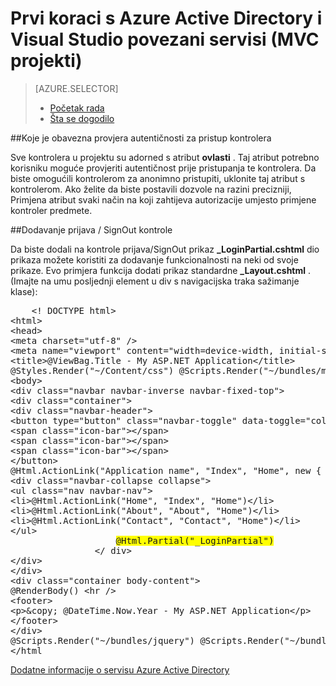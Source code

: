 <properties 
    pageTitle="Prvi koraci s Azure Active Directory i Visual Studio povezani servisi (MVC projekti) | Microsoft Azure" 
    description="Upute za početak rada s Azure Active Directory u MVC projekata nakon povezivanja s ili stvaranje programa Azure AD pomoću Visual Studio povezani servisi" 
    services="active-directory" 
    documentationCenter="" 
    authors="TomArcher" 
    manager="douge" 
    editor=""/>
  
<tags 
    ms.service="active-directory" 
    ms.workload="web" 
    ms.tgt_pltfrm="vs-getting-started" 
    ms.devlang="na" 
    ms.topic="article" 
    ms.date="08/15/2016" 
    ms.author="tarcher"/>

# <a name="getting-started-with-azure-active-directory-and-visual-studio-connected-services-mvc-projects"></a>Prvi koraci s Azure Active Directory i Visual Studio povezani servisi (MVC projekti)

> [AZURE.SELECTOR]
> - [Početak rada](vs-active-directory-dotnet-getting-started.md)
> - [Šta se dogodilo](vs-active-directory-dotnet-what-happened.md)
 
##<a name="requiring-authentication-to-access-controllers"></a>Koje je obavezna provjera autentičnosti za pristup kontrolera 

Sve kontrolera u projektu su adorned s atribut **ovlasti** . Taj atribut potrebno korisniku moguće provjeriti autentičnost prije pristupanja te kontrolera. Da biste omogućili kontrolerom za anonimno pristupiti, uklonite taj atribut s kontrolerom. Ako želite da biste postavili dozvole na razini precizniji, Primjena atribut svaki način na koji zahtijeva autorizacije umjesto primjene kontroler predmete.
 
##<a name="adding-signin--signout-controls"></a>Dodavanje prijava / SignOut kontrole 

Da biste dodali na kontrole prijava/SignOut prikaz **_LoginPartial.cshtml** dio prikaza možete koristiti za dodavanje funkcionalnosti na neki od svoje prikaze. Evo primjera funkcija dodati prikaz standardne **_Layout.cshtml** . (Imajte na umu posljednji element u div s navigacijska traka sažimanje klase):

<pre>
    &lt;! DOCTYPE html&gt; 
&lt;html&gt; 
&lt;head&gt; 
&lt;meta charset="utf-8" /&gt; 
&lt;meta name="viewport" content="width=device-width, initial-scale=1.0"&gt; 
&lt;title&gt;@ViewBag.Title - My ASP.NET Application&lt;/title&gt; 
@Styles.Render("~/Content/css") @Scripts.Render("~/bundles/modernizr") &lt;/head&gt; 
&lt;body&gt; 
&lt;div class="navbar navbar-inverse navbar-fixed-top"&gt; 
&lt;div class="container"&gt; 
&lt;div class="navbar-header"&gt; 
&lt;button type="button" class="navbar-toggle" data-toggle="collapse" data-target=".navbar-collapse"&gt; 
&lt;span class="icon-bar"&gt;&lt;/span&gt; 
&lt;span class="icon-bar"&gt;&lt;/span&gt; 
&lt;span class="icon-bar"&gt;&lt;/span&gt; 
&lt;/button&gt; 
@Html.ActionLink("Application name", "Index", "Home", new { area = "" }, new { @class = "navbar-brand" }) &lt;/div&gt; 
&lt;div class="navbar-collapse collapse"&gt; 
&lt;ul class="nav navbar-nav"&gt; 
&lt;li&gt;@Html.ActionLink("Home", "Index", "Home")&lt;/li&gt; 
&lt;li&gt;@Html.ActionLink("About", "About", "Home")&lt;/li&gt; 
&lt;li&gt;@Html.ActionLink("Contact", "Contact", "Home")&lt;/li&gt; 
&lt;/ul&gt; 
                    <span style="background-color:yellow">@Html.Partial("_LoginPartial")</span> 
                &lt;/ div&gt; 
&lt;/div&gt; 
&lt;/div&gt; 
&lt;div class="container body-content"&gt; 
@RenderBody() &lt;hr /&gt; 
&lt;footer&gt; 
&lt;p&gt;&amp;copy; @DateTime.Now.Year - My ASP.NET Application&lt;/p&gt; 
&lt;/footer&gt; 
&lt;/div&gt; 
@Scripts.Render("~/bundles/jquery") @Scripts.Render("~/bundles/bootstrap") @RenderSection("scripts", required: false) &lt;/body&gt; 
&lt;/html                                                                                                                                                                                                                                                                                                                                                                                                                                                           &gt;
</pre>

[Dodatne informacije o servisu Azure Active Directory](https://azure.microsoft.com/services/active-directory/) 
